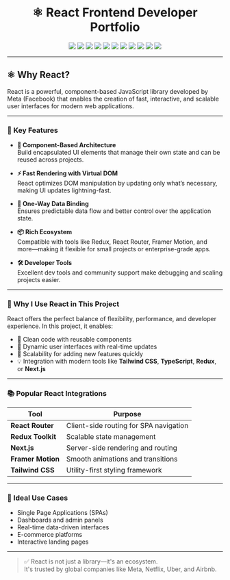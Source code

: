<h1 align="center">⚛️ React Frontend Developer Portfolio</h1>

<p align="center">
  <img src="https://img.shields.io/badge/React-61DAFB?style=for-the-badge&logo=react&logoColor=black" />
  <img src="https://img.shields.io/badge/Next.js-000000?style=for-the-badge&logo=next.js&logoColor=white" />
  <img src="https://img.shields.io/badge/Redux-764ABC?style=for-the-badge&logo=redux&logoColor=white" />
  <img src="https://img.shields.io/badge/Tailwind_CSS-38B2AC?style=for-the-badge&logo=tailwind-css&logoColor=white" />
  <img src="https://img.shields.io/badge/TypeScript-3178C6?style=for-the-badge&logo=typescript&logoColor=white" />
  <img src="https://img.shields.io/badge/Framer_Motion-EF008F?style=for-the-badge&logo=framer&logoColor=white" />
  <img src="https://img.shields.io/badge/React_Router-CA4245?style=for-the-badge&logo=react-router&logoColor=white" />
  <img src="https://img.shields.io/badge/Vite-646CFF?style=for-the-badge&logo=vite&logoColor=white" />
  <img src="https://img.shields.io/badge/ESLint-4B32C3?style=for-the-badge&logo=eslint&logoColor=white" />
  <img src="https://img.shields.io/badge/Prettier-F7B93E?style=for-the-badge&logo=prettier&logoColor=black" />
  <img src="https://img.shields.io/badge/Figma-F24E1E?style=for-the-badge&logo=figma&logoColor=white" />
</p>

---

## ⚛️ Why React?

React is a powerful, component-based JavaScript library developed by Meta (Facebook) that enables the creation of fast, interactive, and scalable user interfaces for modern web applications.

---

### 🌟 Key Features

- **🧩 Component-Based Architecture**  
  Build encapsulated UI elements that manage their own state and can be reused across projects.

- **⚡ Fast Rendering with Virtual DOM**  
  React optimizes DOM manipulation by updating only what’s necessary, making UI updates lightning-fast.

- **🔄 One-Way Data Binding**  
  Ensures predictable data flow and better control over the application state.

- **📦 Rich Ecosystem**  
  Compatible with tools like Redux, React Router, Framer Motion, and more—making it flexible for small projects or enterprise-grade apps.

- **🛠️ Developer Tools**  
  Excellent dev tools and community support make debugging and scaling projects easier.

---

### 🧠 Why I Use React in This Project

React offers the perfect balance of flexibility, performance, and developer experience. In this project, it enables:

- 🔧 Clean code with reusable components  
- 🎯 Dynamic user interfaces with real-time updates  
- 🚀 Scalability for adding new features quickly  
- 💡 Integration with modern tools like **Tailwind CSS**, **TypeScript**, **Redux**, or **Next.js**

---

### 📚 Popular React Integrations

| Tool             | Purpose                                  |
|------------------|------------------------------------------|
| **React Router** | Client-side routing for SPA navigation   |
| **Redux Toolkit**| Scalable state management                |
| **Next.js**      | Server-side rendering and routing        |
| **Framer Motion**| Smooth animations and transitions        |
| **Tailwind CSS** | Utility-first styling framework          |

---

### 🧱 Ideal Use Cases

- Single Page Applications (SPAs)  
- Dashboards and admin panels  
- Real-time data-driven interfaces  
- E-commerce platforms  
- Interactive landing pages

---

> ✅ React is not just a library—it's an ecosystem.  
> It's trusted by global companies like Meta, Netflix, Uber, and Airbnb.


